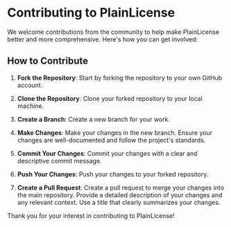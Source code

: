 # Contributing to PlainLicense

We welcome contributions from the community to help make PlainLicense better and more comprehensive.
Here's how you can get involved:

## How to Contribute

1. **Fork the Repository**: Start by forking the repository to your own GitHub account.

2. **Clone the Repository**: Clone your forked repository to your local machine.

3. **Create a Branch**: Create a new branch for your work.

4. **Make Changes**: Make your changes in the new branch. Ensure your changes are well-documented and follow the project's standards.

5. **Commit Your Changes**: Commit your changes with a clear and descriptive commit message.

6. **Push Your Changes**: Push your changes to your forked repository.

7. **Create a Pull Request**: Create a pull request to merge your changes into the main repository. Provide a detailed description of your changes and any relevant context. Use a title that clearly summarizes your changes.

Thank you for your interest in contributing to PlainLicense!
